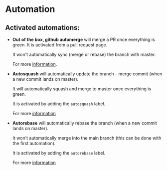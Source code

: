 # Automation

## Activated automations:
 
 - **Out of the box, github automerge** will merge a PR once everything is green. It is activated from a pull request page.
 
   It won't automatically sync (merge or rebase) the branch with master.    
 
   For more [information](https://docs.github.com/en/github/collaborating-with-issues-and-pull-requests/automatically-merging-a-pull-request).
 
 - **Autosquash** will automatically update the branch - merge commit (when a new commit lands on master).
 
   It will automatically squash and merge to master once everything is green.
   
   It is activated by adding the `autosquash` label. 
 
   For more [information](https://github.com/marketplace/actions/autosquash)
 
 - **Autorebase** will automatically rebase the branch (when a new commit lands on master).
 
   It won't automatically merge into the main branch (this can be done with the first automation).
   
   It is activated by adding the `autorebase` label.
 
   For more [information](https://github.com/marketplace/actions/rebase-pull-requests)
